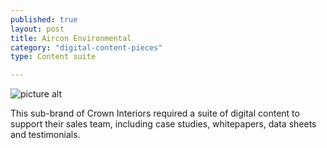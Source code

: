 ```yaml
---
published: true
layout: post
title: Aircon Environmental
category: "digital-content-pieces"
type: Content suite

---
```


![picture alt](http://i.imgur.com/ThM0xZR.png?1)

This sub-brand of Crown Interiors required a suite of digital content to support their sales team, including case studies, whitepapers, data sheets and testimonials.
